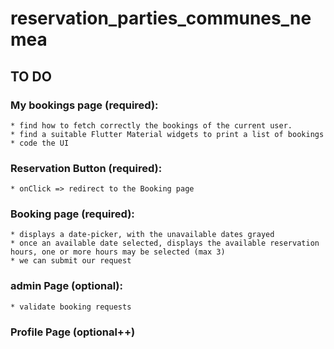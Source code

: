 # reservation_parties_communes_nemea

## TO DO
### My bookings page (required):
    * find how to fetch correctly the bookings of the current user.
    * find a suitable Flutter Material widgets to print a list of bookings
    * code the UI
### Reservation Button (required):
    * onClick => redirect to the Booking page
### Booking page (required):
    * displays a date-picker, with the unavailable dates grayed
    * once an available date selected, displays the available reservation hours, one or more hours may be selected (max 3)
    * we can submit our request
### admin Page (optional):
    * validate booking requests
### Profile Page (optional++)
